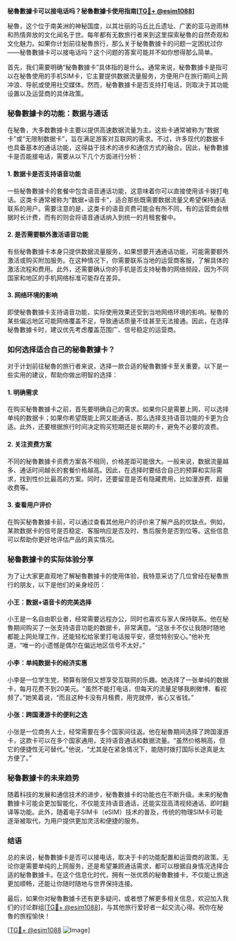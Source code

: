 **秘魯數據卡可以接电话吗？秘魯數據卡使用指南[[TG💪+ @esim1088](https://t.me/s/esim1088)]**

秘魯，这个位于南美洲的神秘国度，以其壮丽的马丘比丘遗址、广袤的亚马逊雨林和热情奔放的文化闻名于世。每年都有无数旅行者来到这里探索秘魯的自然奇观和文化魅力。如果你计划前往秘魯旅行，那么关于秘魯數據卡的问题一定困扰过你——秘魯數據卡可以接电话吗？这个问题的答案可能并不如你想得那么简单。

首先，我们需要明确“秘魯數據卡”具体指的是什么。通常来说，秘魯數據卡是指可以在秘魯使用的手机SIM卡，它主要提供数据流量服务，方便用户在旅行期间上网冲浪、导航或使用社交媒体。然而，秘魯數據卡是否支持打电话，则取决于其功能设置以及运营商的具体政策。

### 秘魯數據卡的功能：数据与通话

在秘魯，大多数數據卡主要以提供高速数据流量为主。这些卡通常被称为“数据卡”或“无限制数据卡”，旨在满足游客对互联网的需求。不过，许多现代的数据卡也具备基本的通话功能，这得益于技术的进步和通信方式的融合。因此，秘魯數據卡是否能接电话，需要从以下几个方面进行分析：

#### 1. 数据卡是否支持语音功能
一些秘魯數據卡的套餐中包含语音通话功能，这意味着你可以直接使用该卡拨打电话。这类卡通常被称为“数据+语音卡”，适合那些既需要数据流量又希望保持通话联系的用户。需要注意的是，这类卡的语音资费可能会有所不同，有的运营商会根据时长计费，而有的则会将语音通话纳入到统一的月租套餐中。

#### 2. 是否需要额外激活语音功能
有些秘魯數據卡本身只提供数据流量服务，如果想要开通通话功能，可能需要额外激活或购买附加服务。在这种情况下，你需要联系当地的运营商客服，了解具体的激活流程和费用。此外，还需要确认你的手机是否支持秘魯的网络频段，因为不同国家和地区的手机网络标准可能存在差异。

#### 3. 网络环境的影响
即使秘魯數據卡支持语音功能，实际使用效果还受到当地网络环境的影响。秘魯的某些偏远地区可能网络覆盖不足，导致通话质量不佳甚至无法接通。因此，在选择秘魯數據卡时，建议优先考虑覆盖范围广、信号稳定的运营商。

### 如何选择适合自己的秘魯數據卡？

对于计划前往秘魯的旅行者来说，选择一款合适的秘魯數據卡至关重要。以下是一些实用的建议，帮助你做出明智的选择：

#### 1. 明确需求
在购买秘魯數據卡之前，首先要明确自己的需求。如果你只是需要上网，可以选择单纯的数据卡；如果你希望既能上网又能通话，那么选择支持语音功能的卡更为合适。此外，还要根据旅行时间决定购买短期还是长期的卡，避免不必要的浪费。

#### 2. 关注资费方案
不同的秘魯數據卡资费方案各不相同，价格差距可能很大。一般来说，数据流量越多、通话时间越长的套餐价格越高。因此，在选择时要结合自己的预算和实际需求，找到性价比最高的方案。同时，还要留意是否有隐藏费用，比如漫游费、超量收费等。

#### 3. 查看用户评价
在购买秘魯數據卡前，可以通过查看其他用户的评价来了解产品的优缺点。例如，某款数据卡的信号是否稳定、客服响应是否及时、售后服务是否到位等。这些信息可以帮助你更好地评估产品的真实情况。

### 秘魯數據卡的实际体验分享

为了让大家更直观地了解秘魯數據卡的使用体验，我特意采访了几位曾经在秘魯旅行的朋友，以下是他们的亲身经历：

#### 小王：数据+语音卡的完美选择
小王是一名自由职业者，经常需要远程办公，同时也喜欢与家人保持联系。他在秘魯期间购买了一张支持语音功能的数据卡，非常满意。“这张卡不仅让我随时随地都能上网处理工作，还能轻松给家里打电话报平安，感觉特别安心。”他补充道，“唯一的小遗憾是偶尔在偏远地区信号不太好。”

#### 小李：单纯数据卡的经济实惠
小李是一位学生党，预算有限但又想享受互联网的乐趣。她选择了一张单纯的数据卡，每月花费不到20美元。“虽然不能打电话，但每天的流量足够我刷微博、看视频了。”她笑着说，“而且这种卡没有月租费，用完就停，省心又省钱。”

#### 小张：跨国漫游卡的便利之选
小张是一位商务人士，经常需要在多个国家间往返。他在秘魯期间选择了跨国漫游卡，这款卡可以在多个国家通用，支持语音通话和数据流量。“虽然价格稍高，但它的便捷性无可替代。”他说，“尤其是在紧急情况下，能随时拨打国际长途真是太方便了。”

### 秘魯數據卡的未来趋势

随着科技的发展和通信技术的进步，秘魯數據卡的功能也在不断升级。未来的秘魯數據卡可能会更加智能化，不仅能支持语音通话，还能实现高清视频通话、即时翻译等功能。此外，随着电子SIM卡（eSIM）技术的普及，传统的物理SIM卡可能逐渐被取代，为用户提供更加灵活和便捷的服务。

### 结语

总的来说，秘魯數據卡是否可以接电话，取决于卡的功能配置和运营商的政策。无论你是需要单纯的上网服务，还是希望兼顾通话需求，都可以根据自身情况选择合适的秘魯數據卡。在这个信息化时代，拥有一张优质的秘魯數據卡，不仅能让旅途更加顺畅，还能让你随时随地与世界保持连接。

最后，如果你对秘魯數據卡还有更多疑问，或者想了解更多相关信息，欢迎加入我们的讨论群组[[TG💪+ @esim1088](https://t.me/s/esim1088)]，与其他旅行爱好者一起交流心得。祝你在秘魯的旅程愉快！

[[TG💪+ @esim1088](https://t.me/s/esim1088) ![Image](https://i.postimg.cc/4NQfJmqS/Snipaste-2025-05-13-00-14-12.png)]